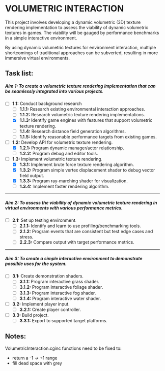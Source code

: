 # **VOLUMETRIC INTERACTION**

This project involves developing a dynamic volumetric (3D) texture rendering implementation to
assess the viability of dynamic volumetric textures in games. The viability will be gauged by
performance benchmarks in a simple interactive environment.

By using dynamic volumetric textures for environment interaction, multiple shortcomings of
traditional approaches can be subverted, resulting in more immersive virtual environments.

## **Task list:**

##### Aim 1: _To create a volumetric texture rendering implementation that can be seamlessly integrated into various projects._

- [ ] **1.1:** Conduct background research
    - [ ] **1.1.1:** Research existing environmental interaction approaches.
    - [ ] **1.1.2:** Research volumetric texture rendering implementations.
    - [X] **1.1.3:** Identify game engines with features that support volumetric texture rendering.
    - [ ] **1.1.4:** Research distance field generation algorithms.
    - [ ] **1.1.5:** Identify reasonable performance targets from existing games.
    
- [ ] **1.2:** Develop API for volumetric texture rendering.
    - [X] **1.2.1:** Program dynamic manager/actor relationship.
    - [ ] **1.2.2:** Program debug and editor tools.
    
- [ ] **1.3:** Implement volumetric texture rendering.
    - [X] **1.3.1:** Implement brute force texture rendering algorithm.
    - [X] **1.3.2:** Program simple vertex displacement shader to debug vector field output.
    - [X] **1.3.3:** Program ray-marching shader for visualization.
    - [ ] **1.3.4:** Implement faster rendering algorithm.

---

##### Aim 2: _To assess the viability of dynamic volumetric texture rendering in virtual environments with various performance metrics._
- [ ] **2.1:** Set up testing environment.
    - [ ] **2.1.1:** Identify and learn to use profiling/benchmarking tools.
    - [ ] **2.1.2:** Program events that are consistent but test edge cases and stress.
    - [ ] **2.2.3:** Compare output with target performance metrics.

---

##### Aim 3: _To create a simple interactive environment to demonstrate possible uses for the system._
- [ ] **3.1:** Create demonstration shaders.
    - [ ] **3.1.1:** Program interactive grass shader.
    - [ ] **3.1.2:** Program interactive foliage shader.
    - [ ] **3.1.3:** Program interactive fog shader.
    - [ ] **3.1.4:** Program interactive water shader.
    
- [ ] **3.2:** Implement player input.
    - [ ] **3.2.1:** Create player controller.
    
- [ ] **3.3:** Build project.
    - [ ] **3.3.1:** Export to supported target platforms.
  
## **Notes:**
VolumetricInteraction.cginc functions need to be fixed to:
- return a -1 -> +1 range
- fill dead space with grey
  
